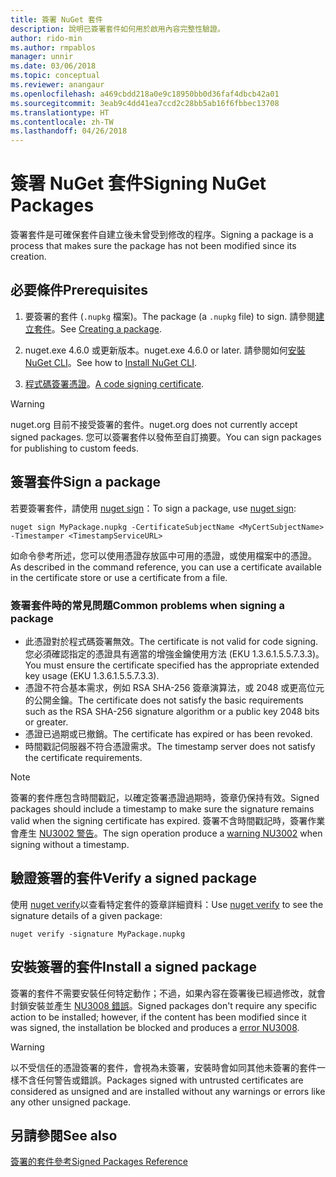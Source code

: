 ```yaml
---
title: 簽署 NuGet 套件
description: 說明已簽署套件如何用於啟用內容完整性驗證。
author: rido-min
ms.author: rmpablos
manager: unnir
ms.date: 03/06/2018
ms.topic: conceptual
ms.reviewer: anangaur
ms.openlocfilehash: a469cbdd218a0e9c18950bb0d36faf4dbcb42a01
ms.sourcegitcommit: 3eab9c4dd41ea7ccd2c28bb5ab16f6fbbec13708
ms.translationtype: HT
ms.contentlocale: zh-TW
ms.lasthandoff: 04/26/2018
---
```

# <a name="signing-nuget-packages"></a><span data-ttu-id="cbd2b-103">簽署 NuGet 套件</span><span class="sxs-lookup"><span data-stu-id="cbd2b-103">Signing NuGet Packages</span></span>

<span data-ttu-id="cbd2b-104">簽署套件是可確保套件自建立後未曾受到修改的程序。</span><span class="sxs-lookup"><span data-stu-id="cbd2b-104">Signing a package is a process that makes sure the package has not been modified since its creation.</span></span>

## <a name="prerequisites"></a><span data-ttu-id="cbd2b-105">必要條件</span><span class="sxs-lookup"><span data-stu-id="cbd2b-105">Prerequisites</span></span>

1. <span data-ttu-id="cbd2b-106">要簽署的套件 (`.nupkg` 檔案)。</span><span class="sxs-lookup"><span data-stu-id="cbd2b-106">The package (a `.nupkg` file) to sign.</span></span> <span data-ttu-id="cbd2b-107">請參閱[建立套件](creating-a-package.md)。</span><span class="sxs-lookup"><span data-stu-id="cbd2b-107">See [Creating a package](creating-a-package.md).</span></span>

1. <span data-ttu-id="cbd2b-108">nuget.exe 4.6.0 或更新版本。</span><span class="sxs-lookup"><span data-stu-id="cbd2b-108">nuget.exe 4.6.0 or later.</span></span> <span data-ttu-id="cbd2b-109">請參閱如何[安裝 NuGet CLI](../install-nuget-client-tools.md#nugetexe-cli)。</span><span class="sxs-lookup"><span data-stu-id="cbd2b-109">See how to [Install NuGet CLI](../install-nuget-client-tools.md#nugetexe-cli).</span></span>

1. <span data-ttu-id="cbd2b-110">[程式碼簽署憑證](../reference/signed-packages-reference.md#get-a-code-signing-certificate)。</span><span class="sxs-lookup"><span data-stu-id="cbd2b-110">[A code signing certificate](../reference/signed-packages-reference.md#get-a-code-signing-certificate).</span></span>

> [!Warning]
> <span data-ttu-id="cbd2b-111">nuget.org 目前不接受簽署的套件。</span><span class="sxs-lookup"><span data-stu-id="cbd2b-111">nuget.org does not currently accept signed packages.</span></span> <span data-ttu-id="cbd2b-112">您可以簽署套件以發佈至自訂摘要。</span><span class="sxs-lookup"><span data-stu-id="cbd2b-112">You can sign packages for publishing to custom feeds.</span></span>

## <a name="sign-a-package"></a><span data-ttu-id="cbd2b-113">簽署套件</span><span class="sxs-lookup"><span data-stu-id="cbd2b-113">Sign a package</span></span>

<span data-ttu-id="cbd2b-114">若要簽署套件，請使用 [nuget sign](../tools/cli-ref-sign.md)：</span><span class="sxs-lookup"><span data-stu-id="cbd2b-114">To sign a package, use [nuget sign](../tools/cli-ref-sign.md):</span></span>

```cli
nuget sign MyPackage.nupkg -CertificateSubjectName <MyCertSubjectName> -Timestamper <TimestampServiceURL>
```

<span data-ttu-id="cbd2b-115">如命令參考所述，您可以使用憑證存放區中可用的憑證，或使用檔案中的憑證。</span><span class="sxs-lookup"><span data-stu-id="cbd2b-115">As described in the command reference, you can use a certificate available in the certificate store or use a certificate from a file.</span></span>

### <a name="common-problems-when-signing-a-package"></a><span data-ttu-id="cbd2b-116">簽署套件時的常見問題</span><span class="sxs-lookup"><span data-stu-id="cbd2b-116">Common problems when signing a package</span></span>

- <span data-ttu-id="cbd2b-117">此憑證對於程式碼簽署無效。</span><span class="sxs-lookup"><span data-stu-id="cbd2b-117">The certificate is not valid for code signing.</span></span> <span data-ttu-id="cbd2b-118">您必須確認指定的憑證具有適當的增強金鑰使用方法 (EKU 1.3.6.1.5.5.7.3.3)。</span><span class="sxs-lookup"><span data-stu-id="cbd2b-118">You must ensure the certificate specified has the appropriate extended key usage (EKU 1.3.6.1.5.5.7.3.3).</span></span>
- <span data-ttu-id="cbd2b-119">憑證不符合基本需求，例如 RSA SHA-256 簽章演算法，或 2048 或更高位元的公開金鑰。</span><span class="sxs-lookup"><span data-stu-id="cbd2b-119">The certificate does not satisfy the basic requirements such as the RSA SHA-256 signature algorithm or a public key 2048 bits or greater.</span></span>
- <span data-ttu-id="cbd2b-120">憑證已過期或已撤銷。</span><span class="sxs-lookup"><span data-stu-id="cbd2b-120">The certificate has expired or has been revoked.</span></span>
- <span data-ttu-id="cbd2b-121">時間戳記伺服器不符合憑證需求。</span><span class="sxs-lookup"><span data-stu-id="cbd2b-121">The timestamp server does not satisfy the certificate requirements.</span></span>

> [!Note]
> <span data-ttu-id="cbd2b-122">簽署的套件應包含時間戳記，以確定簽署憑證過期時，簽章仍保持有效。</span><span class="sxs-lookup"><span data-stu-id="cbd2b-122">Signed packages should include a timestamp to make sure the signature remains valid when the signing certificate has expired.</span></span> <span data-ttu-id="cbd2b-123">簽署不含時間戳記時，簽署作業會產生 [NU3002 警告](../reference/Errors-and-Warnings.md#nu3002)。</span><span class="sxs-lookup"><span data-stu-id="cbd2b-123">The sign operation produce a [warning NU3002](../reference/Errors-and-Warnings.md#nu3002) when signing without a timestamp.</span></span>

## <a name="verify-a-signed-package"></a><span data-ttu-id="cbd2b-124">驗證簽署的套件</span><span class="sxs-lookup"><span data-stu-id="cbd2b-124">Verify a signed package</span></span>

<span data-ttu-id="cbd2b-125">使用 [nuget verify](../tools/cli-ref-verify.md)以查看特定套件的簽章詳細資料：</span><span class="sxs-lookup"><span data-stu-id="cbd2b-125">Use [nuget verify](../tools/cli-ref-verify.md) to see the signature details of a given package:</span></span>

```cli
nuget verify -signature MyPackage.nupkg
```

## <a name="install-a-signed-package"></a><span data-ttu-id="cbd2b-126">安裝簽署的套件</span><span class="sxs-lookup"><span data-stu-id="cbd2b-126">Install a signed package</span></span>

<span data-ttu-id="cbd2b-127">簽署的套件不需要安裝任何特定動作；不過，如果內容在簽署後已經過修改，就會封鎖安裝並產生 [NU3008 錯誤](../reference/Errors-and-Warnings.md#nu3008)。</span><span class="sxs-lookup"><span data-stu-id="cbd2b-127">Signed packages don't require any specific action to be installed; however, if the content has been modified since it was signed, the installation be blocked and produces a [error NU3008](../reference/Errors-and-Warnings.md#nu3008).</span></span>

> [!Warning]
> <span data-ttu-id="cbd2b-128">以不受信任的憑證簽署的套件，會視為未簽署，安裝時會如同其他未簽署的套件一樣不含任何警告或錯誤。</span><span class="sxs-lookup"><span data-stu-id="cbd2b-128">Packages signed with untrusted certificates are considered as unsigned and are installed without any warnings or errors like any other unsigned package.</span></span>

## <a name="see-also"></a><span data-ttu-id="cbd2b-129">另請參閱</span><span class="sxs-lookup"><span data-stu-id="cbd2b-129">See also</span></span>

[<span data-ttu-id="cbd2b-130">簽署的套件參考</span><span class="sxs-lookup"><span data-stu-id="cbd2b-130">Signed Packages Reference</span></span>](../reference/Signed-Packages-Reference.md)
